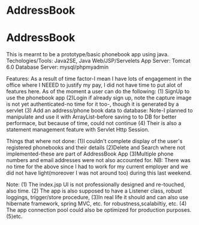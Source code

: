 # AddressBook

# AddressBook

This is mearnt to be a prototype/basic phonebook app using java.
Techologies/Tools: Java2SE, Java Web/JSP/Servelets
App Server: Tomcat 6.0
Database Server: mysql/phpmyadmin

Features:
As a result of time factor-I mean I have lots of engagement in the office where I NEEED to justify my pay, I did not have time to put alot of features here. As of the moment a user can do the following:
(1) SignUp to use the phonebook app
(2)Login if already sign up, note the capture image is not yet authenticated-no time for it too-, though it is generated by a servlet
(3) Add an address/phone book data to database: Note-I planned to manipulate and use it with ArrayList-before saving to to DB for better performace, but because of time, could not continue
(4) Their is also a statement management feature with Servlet Http Session.

Things that where not done:
(1)I couldn't complete display of the user's registered phonebooks and their details
(2)Delete and Search where not implemented-these are part of AddressBook App
(3)Multiple phone numbers and email addresses were not also accounted for.
NB: There was no time for the above since I had to work for my current employer and we did not have light(moreover I was not around too) during this last weekend.

Note:
(1) The index.jsp UI is not professionally designed and re-touched, also time.
(2) The app is also supposed to have a Listener class, robust loggings, trigger/store procedure,
(3)In real life it should and can also use hibernate framework, spring MVC, etc. for robustness,scalabiltiy, etc.
(4) The app connection pool could also be optimized for production purposes.
(5)etc.
